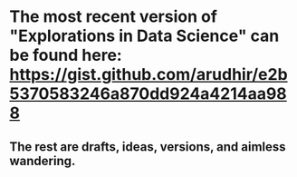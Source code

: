 # The most recent version of "Explorations in Data Science" can be found here: https://gist.github.com/arudhir/e2b5370583246a870dd924a4214aa988
## The rest are drafts, ideas, versions, and aimless wandering.
